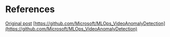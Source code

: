 # References 

[Original post](https://www.linkedin.com/feed/update/urn:li:activity:6512538611181846528/)
[https://github.com/Microsoft/MLOps_VideoAnomalyDetection](https://github.com/Microsoft/MLOps_VideoAnomalyDetection)
